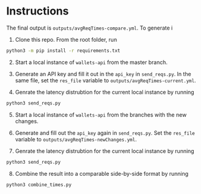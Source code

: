 # Instructions

The final output is `outputs/avgReqTimes-compare.yml`. To generate i


1. Clone this repo. From the root folder, run 
```bash
python3 -m pip install -r requirements.txt
```

2. Start a local instance of `wallets-api` from the master branch. 

3. Generate an API key and fill it out in the `api_key` in  `send_reqs.py`. In the same file, set the `res_file` variable to `outputs/avgReqTimes-current.yml`.

4. Genrate the latency distrubtion for the current local instance by running
```bash
python3 send_reqs.py
```

5. Start a local instance of `wallets-api` from the branches with the new changes. 

6. Generate and fill out the `api_key` again in `send_reqs.py`. Set the `res_file` variable to `outputs/avgReqTimes-newChanges.yml`.

7. Genrate the latency distrubtion for the current local instance by running
```bash
python3 send_reqs.py
```

8. Combine the result into a comparable side-by-side format by running 
```bash
python3 combine_times.py
```